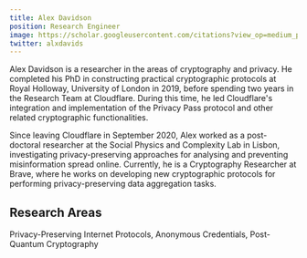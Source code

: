```yaml
---
title: Alex Davidson
position: Research Engineer
image: https://scholar.googleusercontent.com/citations?view_op=medium_photo&user=HKAfgQUAAAAJ&citpid=5
twitter: alxdavids
---
```


Alex Davidson is a researcher in the areas of cryptography and privacy. He completed his PhD in constructing practical cryptographic protocols at Royal Holloway, University of London in 2019, before spending two years in the Research Team at Cloudflare. During this time, he led Cloudflare's integration and implementation of the Privacy Pass protocol and other related cryptographic functionalities.

Since leaving Cloudflare in September 2020, Alex worked as a post-doctoral researcher at the Social Physics and Complexity Lab in Lisbon, investigating privacy-preserving approaches for analysing and preventing misinformation spread online. Currently, he is a Cryptography Researcher at Brave, where he works on developing new cryptographic protocols for performing privacy-preserving data aggregation tasks.

## Research Areas 
Privacy-Preserving Internet Protocols, Anonymous Credentials, Post-Quantum Cryptography
